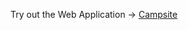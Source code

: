 <p>Try out the Web Application -> <a href="https://vast-shelf-24861.herokuapp.com/"> Campsite</a></p>
